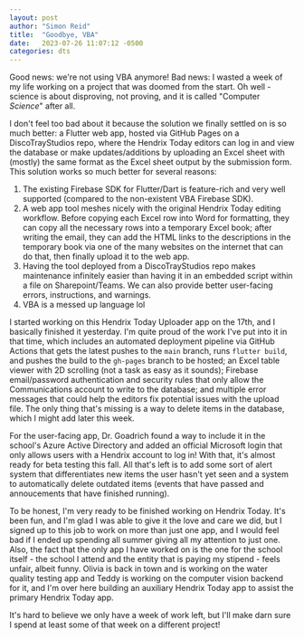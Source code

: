 ```yaml
---
layout: post
author: "Simon Reid"
title:  "Goodbye, VBA"
date:   2023-07-26 11:07:12 -0500
categories: dts
---
```

Good news: we're not using VBA anymore! Bad news: I wasted a week of my life working on a project that was doomed from the start. Oh well - science is about disproving, not proving, and it is called "Computer _Science_" after all.

I don't feel too bad about it because the solution we finally settled on is so much better: a Flutter web app, hosted via GitHub Pages on a DiscoTrayStudios repo, where the Hendrix Today editors can log in and view the database or make updates/additions by uploading an Excel sheet with (mostly) the same format as the Excel sheet output by the submission form. This solution works so much better for several reasons:

1. The existing Firebase SDK for Flutter/Dart is feature-rich and very well supported (compared to the non-existent VBA Firebase SDK).
2. A web app tool meshes nicely with the original Hendrix Today editing workflow. Before copying each Excel row into Word for formatting, they can copy all the necessary rows into a temporary Excel book; after writing the email, they can add the HTML links to the descriptions in the temporary book via one of the many websites on the internet that can do that, then finally upload it to the web app.
3. Having the tool deployed from a DiscoTrayStudios repo makes maintenance infinitely easier than having it in an embedded script within a file on Sharepoint/Teams. We can also provide better user-facing errors, instructions, and warnings.
4. VBA is a messed up language lol

I started working on this Hendrix Today Uploader app on the 17th, and I basically finished it yesterday. I'm quite proud of the work I've put into it in that time, which includes an automated deployment pipeline via GitHub Actions that gets the latest pushes to the `main` branch, runs `flutter build`, and pushes the build to the `gh-pages` branch to be hosted; an Excel table viewer with 2D scrolling (not a task as easy as it sounds); Firebase email/password authentication and security rules that only allow the Communications account to write to the database; and multiple error messages that could help the editors fix potential issues with the upload file. The only thing that's missing is a way to delete items in the database, which I might add later this week.

For the user-facing app, Dr. Goadrich found a way to include it in the school's Azure Active Directory and added an official Microsoft login that only allows users with a Hendrix account to log in! With that, it's almost ready for beta testing this fall. All that's left is to add some sort of alert system that differentiates new items the user hasn't yet seen and a system to automatically delete outdated items (events that have passed and annoucements that have finished running).

To be honest, I'm very ready to be finished working on Hendrix Today. It's been fun, and I'm glad I was able to give it the love and care we did, but I signed up to this job to work on more than just one app, and I would feel bad if I ended up spending all summer giving all my attention to just one. Also, the fact that the only app I have worked on is the one for the school itself - the school I attend and the entity that is paying my stipend - feels unfair, albeit funny. Olivia is back in town and is working on the water quality testing app and Teddy is working on the computer vision backend for it, and I'm over here building an auxiliary Hendrix Today app to assist the primary Hendrix Today app.

It's hard to believe we only have a week of work left, but I'll make darn sure I spend at least some of that week on a different project!
